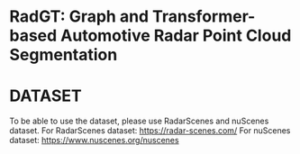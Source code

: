 # RadGT: Graph and Transformer-based Automotive Radar Point Cloud Segmentation



# DATASET

To be able to use the dataset, please use RadarScenes and nuScenes dataset.
For RadarScenes dataset: https://radar-scenes.com/
For nuScenes dataset: https://www.nuscenes.org/nuscenes
